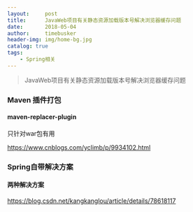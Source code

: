 ```yaml
---
layout:     post
title:      JavaWeb项目有关静态资源加载版本号解决浏览器缓存问题
date:       2018-05-04
author:     timebusker
header-img: img/home-bg.jpg
catalog: true
tags:
    - Spring相关
---
```


> JavaWeb项目有关静态资源加载版本号解决浏览器缓存问题

### Maven 插件打包

#### maven-replacer-plugin
只针对war包有用

https://www.cnblogs.com/yclimb/p/9934102.html

### Spring自带解决方案

#### 两种解决方案
https://blog.csdn.net/kangkanglou/article/details/78618117